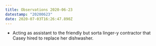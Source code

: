 ```yaml
---
title: Observations 2020-06-23
datestamp: "20200623"
date: 2020-07-03T16:26:47.890Z
---
```

- Acting as assistant to the friendly but sorta linger-y contractor that Casey hired to replace her dishwasher.